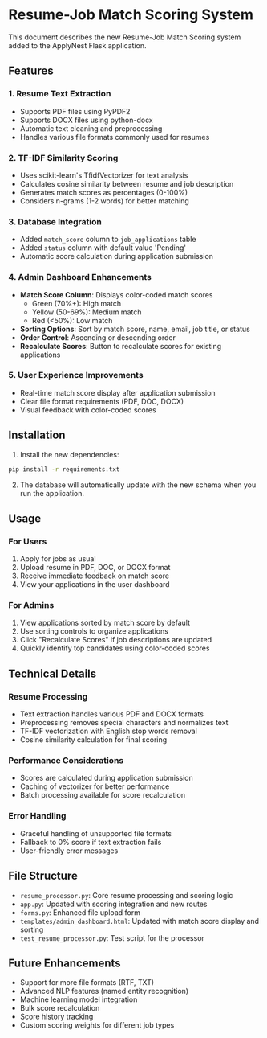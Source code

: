 # Resume-Job Match Scoring System

This document describes the new Resume-Job Match Scoring system added to the ApplyNest Flask application.

## Features

### 1. Resume Text Extraction
- Supports PDF files using PyPDF2
- Supports DOCX files using python-docx
- Automatic text cleaning and preprocessing
- Handles various file formats commonly used for resumes

### 2. TF-IDF Similarity Scoring
- Uses scikit-learn's TfidfVectorizer for text analysis
- Calculates cosine similarity between resume and job description
- Generates match scores as percentages (0-100%)
- Considers n-grams (1-2 words) for better matching

### 3. Database Integration
- Added `match_score` column to `job_applications` table
- Added `status` column with default value 'Pending'
- Automatic score calculation during application submission

### 4. Admin Dashboard Enhancements
- **Match Score Column**: Displays color-coded match scores
  - Green (70%+): High match
  - Yellow (50-69%): Medium match  
  - Red (<50%): Low match
- **Sorting Options**: Sort by match score, name, email, job title, or status
- **Order Control**: Ascending or descending order
- **Recalculate Scores**: Button to recalculate scores for existing applications

### 5. User Experience Improvements
- Real-time match score display after application submission
- Clear file format requirements (PDF, DOC, DOCX)
- Visual feedback with color-coded scores

## Installation

1. Install the new dependencies:
```bash
pip install -r requirements.txt
```

2. The database will automatically update with the new schema when you run the application.

## Usage

### For Users
1. Apply for jobs as usual
2. Upload resume in PDF, DOC, or DOCX format
3. Receive immediate feedback on match score
4. View your applications in the user dashboard

### For Admins
1. View applications sorted by match score by default
2. Use sorting controls to organize applications
3. Click "Recalculate Scores" if job descriptions are updated
4. Quickly identify top candidates using color-coded scores

## Technical Details

### Resume Processing
- Text extraction handles various PDF and DOCX formats
- Preprocessing removes special characters and normalizes text
- TF-IDF vectorization with English stop words removal
- Cosine similarity calculation for final scoring

### Performance Considerations
- Scores are calculated during application submission
- Caching of vectorizer for better performance
- Batch processing available for score recalculation

### Error Handling
- Graceful handling of unsupported file formats
- Fallback to 0% score if text extraction fails
- User-friendly error messages

## File Structure

- `resume_processor.py`: Core resume processing and scoring logic
- `app.py`: Updated with scoring integration and new routes
- `forms.py`: Enhanced file upload form
- `templates/admin_dashboard.html`: Updated with match score display and sorting
- `test_resume_processor.py`: Test script for the processor

## Future Enhancements

- Support for more file formats (RTF, TXT)
- Advanced NLP features (named entity recognition)
- Machine learning model integration
- Bulk score recalculation
- Score history tracking
- Custom scoring weights for different job types
